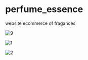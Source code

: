 # perfume_essence
 website ecommerce of fragances
 
 
 ![9](https://user-images.githubusercontent.com/60658277/223304726-544af9ca-1ea2-48d2-9e5b-7924bfe1e1a1.png)

![1](https://user-images.githubusercontent.com/60658277/220511887-bf977d1c-032a-468f-8b3c-2b2e5caed71d.png)

![2](https://user-images.githubusercontent.com/60658277/220511898-27d7f6cf-5c3f-4f27-be26-c7c242c91c82.png)

